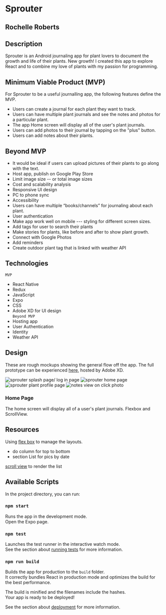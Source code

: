 # Sprouter
## Rochelle Roberts <br>


## Description
Sprouter is an Android journaling app for plant lovers to document the growth and life of their plants. New growth! I created this app to explore React and to combine my love of plants with my passion for programming.


## Minimum Viable Product (MVP)
For Sprouter to be a useful journalling app, the following features define the MVP.
* Users can create a journal for each plant they want to track. 
* Users can have multiple plant journals and see the notes and photos for a particular plant.
* The app Home screen will display all of the user's plant journals. 
* Users can add photos to their journal by tapping on the "plus" button.
* Users can add notes about their plants.


## Beyond MVP
* It would be ideal if users can upload pictures of their plants to go along with the text.
* Host app, publish on Google Play Store
* Limit image size  -- or total image sizes
* Cost and scalability analysis
* Responsive UI design
* PC to phone sync
* Accessibility 
* Users can have multiple “books/channels” for journaling about each plant. 
* User authentication
* Make app work well on mobile --- styling for different screen sizes.
* Add tags for user to search their plants
* Make stories for plants, like before and after to show plant growth.
* Connect with Google Photos 
* Add reminders
* Create outdoor plant tag that is linked with weather API

## Technologies
`MVP`
* React Native
* Redux
* JavaScript
* Expo
* CSS
* Adobe XD for UI design <br>
`Beyond MVP` 
* Hosting app
* User Authentication
* Identity
* Weather API

## Design
These are rough mockups showing the general flow off the app. The full prototype can be experienced [here](https://xd.adobe.com/view/8783e05f-7a8e-45e8-4968-4bc4bbb9d99a-f1b2/), hosted by Adobe XD.

![sprouter splash page/ log in page](src/img/mockup/splashLogIn.jpg)
![sprouter home page](src/img/mockup/homepagePlantList.jpg)
![sprouter plant profile page](src/img/mockup/plantProfile.jpg)
![notes view on click photo](src/img/mockup/onClickPlantPicShowNotes.jpg)


### Home Page
The home screen will display all of a user's plant journals. Flexbox and ScrollView. 


## Resources
Using [flex box](https://facebook.github.io/react-native/docs/flexbox) to manage the layouts.
* do column for top to bottom
* section List for pics by date

[scroll view](https://facebook.github.io/react-native/docs/scrollview.html) to render the list  


## Available Scripts

In the project directory, you can run:

### `npm start`

Runs the app in the development mode.<br>
Open the Expo page.


### `npm test`

Launches the test runner in the interactive watch mode.<br>
See the section about [running tests](https://facebook.github.io/create-react-app/docs/running-tests) for more information.

### `npm run build`

Builds the app for production to the `build` folder.<br>
It correctly bundles React in production mode and optimizes the build for the best performance.

The build is minified and the filenames include the hashes.<br>
Your app is ready to be deployed!

See the section about [deployment](https://facebook.github.io/create-react-app/docs/deployment) for more information.



